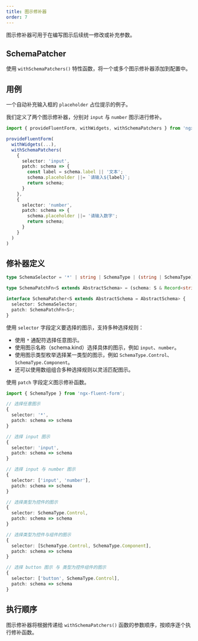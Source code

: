 ```yaml
---
title: 图示修补器
order: 7
---
```


图示修补器可用于在编写图示后续统一修改或补充参数。

## SchemaPatcher

使用 `withSchemaPatchers()` 特性函数，将一个或多个图示修补器添加到配置中。

## 用例

一个自动补充输入框的 `placeholder` 占位提示的例子。

我们定义了两个图示修补器，分别对 `input` 与 `number` 图示进行修补。

```ts
import { provideFluentForm, withWidgets, withSchemaPatchers } from 'ngx-fluent-form';

provideFluentForm(
  withWidgets(...),
  withSchemaPatchers(
    {
      selector: 'input',
      patch: schema => {
        const label = schema.label || '文本';
        schema.placeholder ||= `请输入${label}`;
        return schema;
      }
    },
    {
      selector: 'number',
      patch: schema => {
        schema.placeholder ||= '请输入数字';
        return schema;
      }
    }
  )
)
```

## 修补器定义

```ts
type SchemaSelector = '*' | string | SchemaType | (string | SchemaType)[];

type SchemaPatchFn<S extends AbstractSchema> = (schema: S & Record<string, SafeAny>) => S;

interface SchemaPatcher<S extends AbstractSchema = AbstractSchema> {
  selector: SchemaSelector;
  patch: SchemaPatchFn<S>;
}
```

使用 `selector` 字段定义要选择的图示，支持多种选择规则：

- 使用 `*` 通配符选择任意图示。
- 使用图示名称（schema.kind）选择具体的图示，例如 `input`、`number`。
- 使用图示类型枚举选择某一类型的图示，例如 `SchemaType.Control`、`SchemaType.Component`。
- 还可以使用数组组合多种选择规则以灵活匹配图示。

使用 `patch` 字段定义图示修补函数。

```ts
import { SchemaType } from 'ngx-fluent-form';

// 选择任意图示
{
  selector: '*',
  patch: schema => schema
}

// 选择 input 图示
{
  selector: 'input',
  patch: schema => schema
}

// 选择 input 与 number 图示
{
  selector: ['input', 'number'],
  patch: schema => schema
}

// 选择类型为控件的图示
{
  selector: SchemaType.Control,
  patch: schema => schema
}

// 选择类型为控件与组件的图示
{
  selector: [SchemaType.Control, SchemaType.Component],
  patch: schema => schema
}

// 选择 button 图示 与 类型为控件组件的图示
{
  selector: ['button', SchemaType.Control],
  patch: schema => schema
}
```

## 执行顺序

图示修补器将根据传递给 `withSchemaPatchers()` 函数的参数顺序，按顺序逐个执行修补函数。
